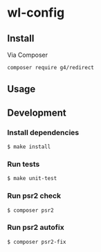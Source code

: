 wl-config
======

## Install
Via Composer

```sh
composer require g4/redirect
```

## Usage

## Development

### Install dependencies

    $ make install

### Run tests

    $ make unit-test
    
### Run psr2 check

    $ composer psr2

### Run psr2 autofix

    $ composer psr2-fix
